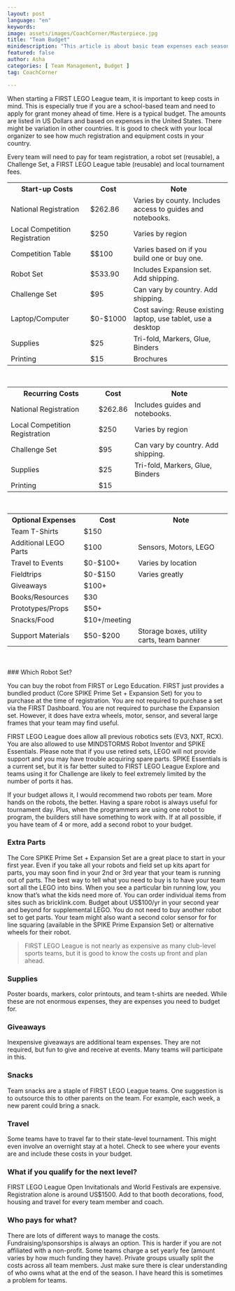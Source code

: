 ```yaml
---
layout: post
language: "en"
keywords:
image: assets/images/CoachCorner/Masterpiece.jpg
title: "Team Budget"
minidescription: "This article is about basic team expenses each season."
featured: false
author: Asha
categories: [ Team Management, Budget ]
tag: CoachCorner

---
```


When starting a FIRST LEGO League team, it is important to keep costs in mind. This is especially true if you are a school-based team and need to apply for grant money ahead of time. Here is a typical budget. The amounts are listed in US Dollars and based on expenses in the United States. There might be variation in other countries. It is good to check with your local organizer to see how much registration and equipment costs in your country.

Every team will need to pay for team registration, a robot set (reusable), a Challenge Set, a FIRST LEGO League table (reusable) and local tournament fees.

<table>
<tr>
<th>Start-up Costs</th>
<th>Cost</th>
<th>Note</th>
</tr>

<tr>
<td>National Registration</td>
<td>$262.86</td>
<td>Varies by county. Includes access to guides and notebooks.</td>
</tr>

<tr>
<td>Local Competition Registration</td>
<td>$250</td>
<td>Varies by region</td>
</tr>

<tr>
<td>Competition Table</td>
<td>$$100</td>
<td>Varies based on if you build one or buy one.</td>
</tr>

<tr>
<td>Robot Set</td>
<td>$533.90</td>
<td> Includes Expansion set. Add shipping.</td>
</tr>

<tr>
<td>Challenge Set</td>
<td>$95</td>
<td>Can vary by country. Add shipping.</td>
</tr>

<tr>
<td>Laptop/Computer</td>
<td>$0-$1000</td>
<td>Cost saving: Reuse existing laptop, use tablet, use a desktop</td>
</tr>

<tr>
<td>Supplies</td>
<td>$25</td>
<td>Tri-fold, Markers, Glue, Binders</td>
</tr>

<tr>
<td>Printing</td>
<td>$15</td>
<td>Brochures</td>
</tr>

</table>
<br>

<table>
<tr>
<th>Recurring Costs</th>
<th>Cost</th>
<th>Note</th>
</tr>

<tr>
<td>National Registration</td>
<td>$262.86</td>
<td>Includes guides and notebooks.</td>
</tr>
<tr>
<td>Local Competition Registration</td>
<td>$250</td>
<td>Varies by region</td>
</tr>

<tr>
<td>Challenge Set</td>
<td>$95</td>
<td>Can vary by country. Add shipping.</td>
</tr>

<tr>
<td>Supplies</td>
<td>$25</td>
<td>Tri-fold, Markers, Glue, Binders</td>
</tr>
</tr>

<tr>
<td>Printing</td>
<td>$15</td>
<td></td>
</tr>
</table>
<br>
<table>
<tr>
<th>Optional Expenses</th>
<th>Cost</th>
<th>Note</th>
</tr>
<tr>
<td>Team T-Shirts</td>
<td>$150</td>
<td></td>
</tr>
<tr>
<td>Additional LEGO Parts</td>
<td>$100</td>
<td>Sensors, Motors, LEGO</td>
</tr>
<tr>
<td>Travel to Events</td>
<td>$0-$100+</td>
<td>Varies by location</td>
</tr>
<tr>
<td>Fieldtrips</td>
<td>$0-$150</td>
<td>Varies greatly</td>
</tr>
<tr>
<td>Giveaways</td>
<td>$100+</td>
<td></td>
</tr>
<tr>
<td>Books/Resources</td>
<td>$30</td>
<td></td>
</tr>
<tr>
<td>Prototypes/Props</td>
<td>$50+</td>
<td></td>
</tr>
<tr>
<td>Snacks/Food</td>
<td>$10+/meeting</td>
<td></td>
</tr>

<tr>
<td>Support Materials</td>
<td>$50-$200</td>
<td>Storage boxes, utility carts, team banner</td>
</tr>

</table>

<br>
<br>
### Which Robot Set?

You can buy the robot from FIRST or Lego Education. FIRST just provides a bundled product (Core SPIKE Prime Set + Expansion Set) for you to purchase at the time of registration. You are not required to purchase a set via the FIRST Dashboard. You are not required to purchase the Expansion set. However, it does have extra wheels, motor, sensor, and several large frames that your team may find useful.

FIRST LEGO League does allow all previous robotics sets (EV3, NXT, RCX). You are also allowed to use MINDSTORMS Robot Inventor and SPIKE Essentials. Please note that if you use retired sets, LEGO will not provide support and you may have trouble acquiring spare parts. SPIKE Essentials is a current set, but it is far better suited to FIRST LEGO League Explore and teams using it for Challenge are likely to feel extremely limited by the number of ports it has.

If your budget allows it, I would recommend two robots per team.  More hands on the robots, the better. Having a spare robot is always useful for tournament day.  Plus, when the programmers are using one robot to program, the builders still have something to work with. If at all possible, if you have team of 4 or more, add a second robot to your budget.

### Extra Parts

The Core SPIKE Prime Set + Expansion Set are a great place to start in your first year.  Even if you take all your robots and field set up kits apart for parts, you may soon find in your 2nd or 3rd year that your team is running out of parts. The best way to tell what you need to buy is to have your team sort all the LEGO into bins.  When you see a particular bin running low, you know that’s what the kids need more of. You can order individual items from sites such as bricklink.com. Budget about US$100/yr in your second year and beyond for supplemental LEGO. You do not need to buy another robot set to get parts. Your team might also want a second color sensor for for line squaring (available in the SPIKE Prime Expansion Set) or alternative wheels for their robot.

> FIRST LEGO League is not nearly as expensive as many club-level sports teams, but it is good to know the costs up front and plan ahead.

### Supplies

Poster boards, markers, color printouts, and team t-shirts are needed.  While these are not enormous expenses, they are expenses you need to budget for.


### Giveaways

Inexpensive giveaways are additional team expenses. They are not required, but fun to give and receive at events. Many teams will participate in this.

### Snacks

Team snacks are a staple of FIRST LEGO League teams. One suggestion is to outsource this to other parents on the team. For example, each week, a new parent could bring a snack.


### Travel

Some teams have to travel far to their state-level tournament. This might even involve an overnight stay at a hotel. Check to see where your events are and include these costs in your budget.


### What if you qualify for the next level?

FIRST LEGO League Open Invitationals and World Festivals are expensive.  Registration alone is around US$1500. Add to that booth decorations, food, housing and travel for every team member and coach.


### Who pays for what?

There are lots of different ways to manage the costs. Fundraising/sponsorships is always an option. This is harder if you are not affiliated with a non-profit. Some teams charge a set yearly fee (amount varies by how much funding they have). Private groups usually split the costs across all team members. Just make sure there is clear understanding of who owns what at the end of the season. I have heard this is sometimes a problem for teams.
